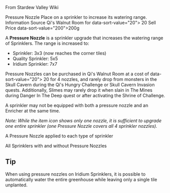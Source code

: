 From Stardew Valley Wiki

Pressure Nozzle Place on a sprinkler to increase its watering range. Information Source Qi's Walnut Room for data-sort-value="20"&gt; 20 Sell Price data-sort-value="200"&gt;200g

A **Pressure Nozzle** is a sprinkler upgrade that increases the watering range of Sprinklers. The range is increased to:

- Sprinkler: 3x3 (now reaches the corner tiles)
- Quality Sprinkler: 5x5
- Iridium Sprinkler: 7x7

Pressure Nozzles can be purchased in Qi's Walnut Room at a cost of data-sort-value="20"&gt; 20 for 4 nozzles, and rarely drop from monsters in the Skull Cavern during the Qi's Hungry Challenge or Skull Cavern Invasion quests. Additionally, Slimes may rarely drop it when slain in The Mines during Danger In The Deep quest or after activating the Shrine of Challenge.

A sprinkler may not be equipped with both a pressure nozzle and an Enricher at the same time.

*Note: While the item icon shows only one nozzle, it is sufficient to upgrade one entire sprinkler (one Pressure Nozzle covers all 4 sprinkler nozzles).*

A Pressure Nozzle applied to each type of sprinkler

All Sprinklers with and without Pressure Nozzles

## Tip

When using pressure nozzles on Iridium Sprinklers, it is possible to automatically water the entire greenhouse while leaving only a single tile unplanted.